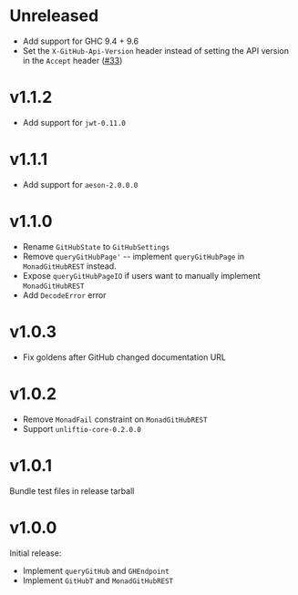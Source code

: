 # Unreleased

* Add support for GHC 9.4 + 9.6
* Set the `X-GitHub-Api-Version` header instead of setting the API version in the `Accept` header ([#33](https://github.com/brandonchinn178/github-rest/issues/33))

# v1.1.2

* Add support for `jwt-0.11.0`

# v1.1.1

* Add support for `aeson-2.0.0.0`

# v1.1.0

* Rename `GitHubState` to `GitHubSettings`
* Remove `queryGitHubPage'` -- implement `queryGitHubPage` in `MonadGitHubREST` instead.
* Expose `queryGitHubPageIO` if users want to manually implement `MonadGitHubREST`
* Add `DecodeError` error

# v1.0.3

* Fix goldens after GitHub changed documentation URL

# v1.0.2

* Remove `MonadFail` constraint on `MonadGitHubREST`
* Support `unliftio-core-0.2.0.0`

# v1.0.1

Bundle test files in release tarball

# v1.0.0

Initial release:

* Implement `queryGitHub` and `GHEndpoint`
* Implement `GitHubT` and `MonadGitHubREST`
